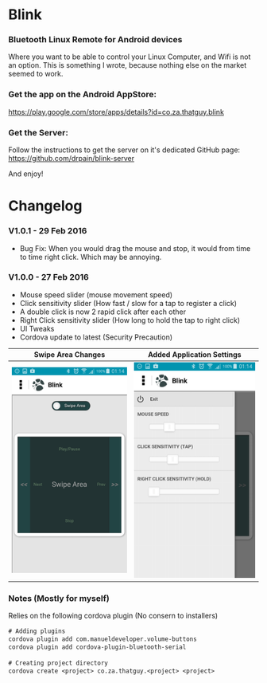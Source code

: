 # Blink
### Bluetooth Linux Remote for Android devices

Where you want to be able to control your Linux Computer, and Wifi is not an option. This is something I wrote, because nothing else on the market seemed to work.

### Get the app on the Android AppStore:
https://play.google.com/store/apps/details?id=co.za.thatguy.blink

### Get the Server:
Follow the instructions to get the server on it's dedicated GitHub page: https://github.com/drpain/blink-server

And enjoy!

# Changelog
### V1.0.1 - 29 Feb 2016
- Bug Fix: When you would drag the mouse and stop, it would from time to time right click. Which may be annoying.


### V1.0.0 - 27 Feb 2016
- Mouse speed slider (mouse movement speed)
- Click sensitivity slider (How fast / slow for a tap to register a click)
- A double click is now 2 rapid click after each other
- Right Click sensitivity slider (How long to hold the tap to right click)
- UI Tweaks
- Cordova update to latest (Security Precaution)

Swipe Area Changes | Added Application Settings
-------------------|---------------------------
![Swipe Area Screen Change](/designs/screenshots/Screenshot_2016-02-27-01-14-18.png)|![Added Application Settings](/designs/screenshots/Screenshot_2016-02-27-01-14-36.png)

### Notes (Mostly for myself)

Relies on the following cordova plugin (No consern to installers)

```shell
# Adding plugins
cordova plugin add com.manueldeveloper.volume-buttons
cordova plugin add cordova-plugin-bluetooth-serial

# Creating project directory
cordova create <project> co.za.thatguy.<project> <project>
```
